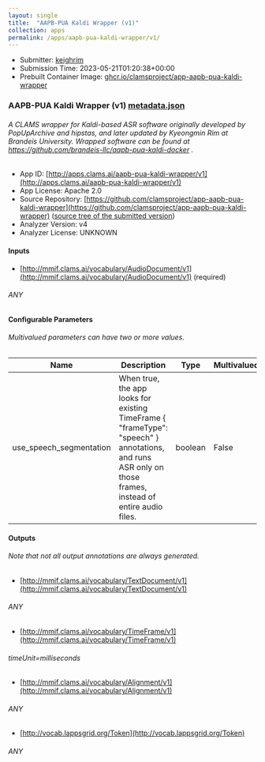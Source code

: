 ```yaml
---
layout: single
title:  "AAPB-PUA Kaldi Wrapper (v1)"
collection: apps
permalink: /apps/aapb-pua-kaldi-wrapper/v1/
---
```

* Submitter: [keighrim](https://github.com/keighrim)
* Submission Time: 2023-05-21T01:20:38+00:00
* Prebuilt Container Image: [ghcr.io/clamsproject/app-aapb-pua-kaldi-wrapper](https://github.com/clamsproject/app-aapb-pua-kaldi-wrapper/pkgs/container/app-aapb-pua-kaldi-wrapper/v1)


### AAPB-PUA Kaldi Wrapper (v1) [metadata.json](metadata.json)
###### A CLAMS wrapper for Kaldi-based ASR software originally developed by PopUpArchive and hipstas, and later updated by Kyeongmin Rim at Brandeis University. Wrapped software can be found at https://github.com/brandeis-llc/aapb-pua-kaldi-docker . 

* App ID: [http://apps.clams.ai/aapb-pua-kaldi-wrapper/v1](http://apps.clams.ai/aapb-pua-kaldi-wrapper/v1)
* App License: Apache 2.0
* Source Repository: [https://github.com/clamsproject/app-aapb-pua-kaldi-wrapper](https://github.com/clamsproject/app-aapb-pua-kaldi-wrapper) ([source tree of the submitted version](https://github.com/clamsproject/app-aapb-pua-kaldi-wrapper/tree/v1))
* Analyzer Version: v4
* Analyzer License: UNKNOWN


#### Inputs
* [http://mmif.clams.ai/vocabulary/AudioDocument/v1](http://mmif.clams.ai/vocabulary/AudioDocument/v1) (required)
###### ANY


#### Configurable Parameters
###### Multivalued parameters can have two or more values.

|Name|Description|Type|Multivalued|Choices|
|----|-----------|----|-----------|-------|
|use_speech_segmentation|When true, the app looks for existing TimeFrame { "frameType": "speech" } annotations, and runs ASR only on those frames, instead of entire audio files.|boolean|False|`false`, **_`true`_**|


#### Outputs
###### Note that not all output annotations are always generated.
* [http://mmif.clams.ai/vocabulary/TextDocument/v1](http://mmif.clams.ai/vocabulary/TextDocument/v1) 
###### ANY
* [http://mmif.clams.ai/vocabulary/TimeFrame/v1](http://mmif.clams.ai/vocabulary/TimeFrame/v1) 
###### timeUnit=milliseconds
* [http://mmif.clams.ai/vocabulary/Alignment/v1](http://mmif.clams.ai/vocabulary/Alignment/v1) 
###### ANY
* [http://vocab.lappsgrid.org/Token](http://vocab.lappsgrid.org/Token) 
###### ANY

